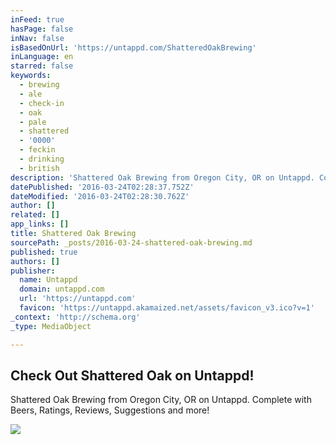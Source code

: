 ```yaml
---
inFeed: true
hasPage: false
inNav: false
isBasedOnUrl: 'https://untappd.com/ShatteredOakBrewing'
inLanguage: en
starred: false
keywords:
  - brewing
  - ale
  - check-in
  - oak
  - pale
  - shattered
  - '0000'
  - feckin
  - drinking
  - british
description: 'Shattered Oak Brewing from Oregon City, OR on Untappd. Complete with Beers, Ratings, Reviews, Suggestions and more!'
datePublished: '2016-03-24T02:28:37.752Z'
dateModified: '2016-03-24T02:28:30.762Z'
author: []
related: []
app_links: []
title: Shattered Oak Brewing
sourcePath: _posts/2016-03-24-shattered-oak-brewing.md
published: true
authors: []
publisher:
  name: Untappd
  domain: untappd.com
  url: 'https://untappd.com'
  favicon: 'https://untappd.akamaized.net/assets/favicon_v3.ico?v=1'
_context: 'http://schema.org'
_type: MediaObject

---
```

<article style=""><h1>Check Out Shattered Oak on Untappd!</h1><p>Shattered Oak Brewing from Oregon City, OR on Untappd. Complete with Beers, Ratings, Reviews, Suggestions and more!</p><img src="https://s3-us-west-2.amazonaws.com/the-grid-img/p/9b2787870b01532d0bd62ce72c537e59309e9e01.jpg" /></article>